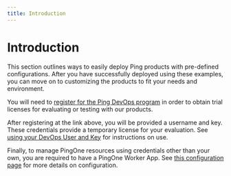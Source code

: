 ```yaml
---
title: Introduction
---
```

# Introduction
This section outlines ways to easily deploy Ping products with pre-defined configurations.  After you have successfully deployed using these examples, you can move on to customizing the products to fit your needs and environment.

You will need to [register for the Ping DevOps program](../how-to/devopsRegistration.md) in order to obtain trial licenses for evaluating or testing with our products.

After registering at the link above, you will be provided a username and key.  These credentials provide a temporary license for your evaluation.  See [using your DevOps User and Key](../how-to/devopsUserKey.md) for instructions on use.

Finally, to manage PingOne resources using credentials other than your own, you are required to have a PingOne Worker App. See [this configuration page](../reference/pingone-config.md) for more details on configuration.